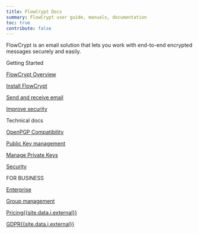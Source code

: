 ```yaml
---
title: FlowCrypt Docs
summary: FlowCrypt user guide, manuals, documentation
toc: true
contribute: false
---
```


FlowCrypt is an email solution that lets you work with end-to-end encrypted messages securely and easily.

<div class="container">
  <div class="row display-flex">
    <div class="col-xs-12 col-sm-6 col-lg-4">
      <p class="landing-column-title">Getting Started</p>
      <div class="landing-column-content">
        <p><a href="guide/overview.html">FlowCrypt Overview</a></p>
        <p><a href="guide/setup/install.html">Install FlowCrypt</a></p>
        <p><a href="guide/send-and-receive/index.html">Send and receive email</a></p>
        <p><a href="guide/common-tasks/improve-security.html">Improve security</a></p>
      </div>
    </div>
    <div class="col-xs-12 col-sm-6 col-lg-4">
      <p class="landing-column-title">Technical docs</p>
      <div class="landing-column-content">
        <p><a href="technical/openpgp-compatibility.html">OpenPGP Compatibility</a></p>
        <p><a href="technical/manage-public-keys.html">Public Key management</a></p>
        <p><a href="technical/manage-private-keys.html">Manage Private Keys</a></p>
        <p><a href="technical/security.html">Security</a></p>
      </div>
    </div>
    <div class="col-xs-12 col-sm-6 col-lg-4">
      <p class="landing-column-title">FOR BUSINESS</p>
      <div class="landing-column-content">
      <p><a href="business/enterprise.html">Enterprise</a></p>
        <p><a href="business/group-management.html">Group management</a></p>
        <p><a href="https://flowcrypt.com/pricing">Pricing{{site.data.i.external}}</a></p>
        <p><a href="https://flowcrypt.com/privacy#gdpr">GDPR{{site.data.i.external}}</a></p>
      </div>
    </div>
  </div>
</div>
